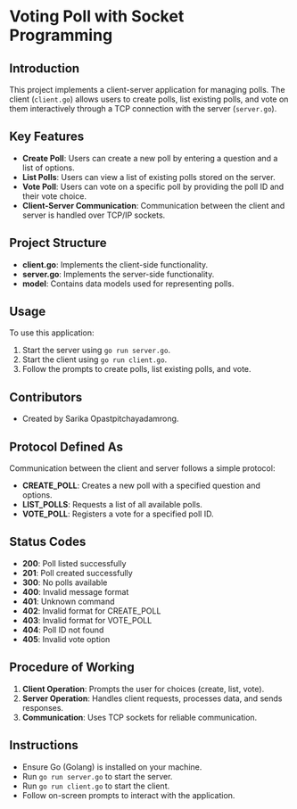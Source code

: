 # Voting Poll with Socket Programming

## Introduction
This project implements a client-server application for managing polls. The client (`client.go`) allows users to create polls, list existing polls, and vote on them interactively through a TCP connection with the server (`server.go`).

## Key Features
- **Create Poll**: Users can create a new poll by entering a question and a list of options.
- **List Polls**: Users can view a list of existing polls stored on the server.
- **Vote Poll**: Users can vote on a specific poll by providing the poll ID and their vote choice.
- **Client-Server Communication**: Communication between the client and server is handled over TCP/IP sockets.

## Project Structure
- **client.go**: Implements the client-side functionality.
- **server.go**: Implements the server-side functionality.
- **model**: Contains data models used for representing polls.

## Usage
To use this application:
1. Start the server using `go run server.go`.
2. Start the client using `go run client.go`.
3. Follow the prompts to create polls, list existing polls, and vote.

## Contributors
- Created by Sarika Opastpitchayadamrong.

## Protocol Defined As
Communication between the client and server follows a simple protocol:
- **CREATE_POLL**: Creates a new poll with a specified question and options.
- **LIST_POLLS**: Requests a list of all available polls.
- **VOTE_POLL**: Registers a vote for a specified poll ID.

## Status Codes
- **200**: Poll listed successfully 
- **201**: Poll created successfully
- **300**: No polls available
- **400**: Invalid message format
- **401**: Unknown command
- **402**: Invalid format for CREATE_POLL
- **403**: Invalid format for VOTE_POLL
- **404**: Poll ID not found
- **405**: Invalid vote option

## Procedure of Working
1. **Client Operation**: Prompts the user for choices (create, list, vote).
2. **Server Operation**: Handles client requests, processes data, and sends responses.
3. **Communication**: Uses TCP sockets for reliable communication.

## Instructions
- Ensure Go (Golang) is installed on your machine.
- Run `go run server.go` to start the server.
- Run `go run client.go` to start the client.
- Follow on-screen prompts to interact with the application.
